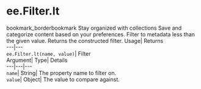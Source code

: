  
#  ee.Filter.lt 
bookmark_borderbookmark Stay organized with collections  Save and categorize content based on your preferences. 
Filter to metadata less than the given value. 
Returns the constructed filter.
Usage| Returns  
---|---  
`ee.Filter.lt(name, value)`| Filter  
Argument| Type| Details  
---|---|---  
`name`| String| The property name to filter on.  
`value`| Object| The value to compare against.  
